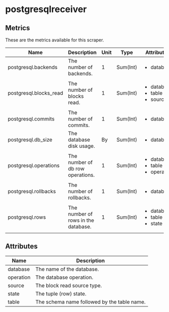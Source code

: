 [comment]: <> (Code generated by mdatagen. DO NOT EDIT.)

# postgresqlreceiver

## Metrics

These are the metrics available for this scraper.

| Name | Description | Unit | Type | Attributes |
| ---- | ----------- | ---- | ---- | ---------- |
| postgresql.backends | The number of backends. | 1 | Sum(Int) | <ul> <li>database</li> </ul> |
| postgresql.blocks_read | The number of blocks read. | 1 | Sum(Int) | <ul> <li>database</li> <li>table</li> <li>source</li> </ul> |
| postgresql.commits | The number of commits. | 1 | Sum(Int) | <ul> <li>database</li> </ul> |
| postgresql.db_size | The database disk usage. | By | Sum(Int) | <ul> <li>database</li> </ul> |
| postgresql.operations | The number of db row operations. | 1 | Sum(Int) | <ul> <li>database</li> <li>table</li> <li>operation</li> </ul> |
| postgresql.rollbacks | The number of rollbacks. | 1 | Sum(Int) | <ul> <li>database</li> </ul> |
| postgresql.rows | The number of rows in the database. | 1 | Sum(Int) | <ul> <li>database</li> <li>table</li> <li>state</li> </ul> |

## Attributes

| Name | Description |
| ---- | ----------- |
| database | The name of the database. |
| operation | The database operation. |
| source | The block read source type. |
| state | The tuple (row) state. |
| table | The schema name followed by the table name. |
